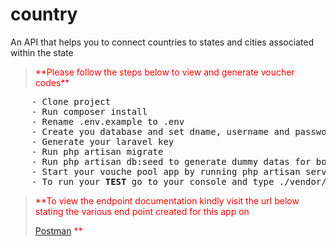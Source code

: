 # country
An API that helps you to connect countries to states and cities associated within the state


<p>
  <blockquote style="color:red">
    **Please follow the steps below to view and generate voucher codes** 
  </blockquote>
</p>  
  
<div class="highlight">
<pre>
    - Clone project
    - Run composer install
    - Rename .env.example to .env
    - Create you database and set dname, username and password on the new .env file
    - Generate your laravel key
    - Run php artisan migrate
    - Run php artisan db:seed to generate dummy datas for both countries, states and cities
    - Start your vouche pool app by running php artisan serve 
    - To run your <b>TEST</b> go to your console and type ./vendor/bin/phpunit
</pre>
</div>


<p>
  <blockquote style="color:red">
    **To view the endpoint documentation kindly visit the url below stating the various end point created for this app on
    
   [Postman](https://documenter.getpostman.com/view/910439/RzZ6Jg7f)
  ** 
  </blockquote>
</p>  